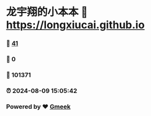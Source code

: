 # 龙宇翔的小本本 :link: https://longxiucai.github.io 
### :page_facing_up: [41](https://longxiucai.github.io/tag.html) 
### :speech_balloon: 0 
### :hibiscus: 101371 
### :alarm_clock: 2024-08-09 15:05:42 
### Powered by :heart: [Gmeek](https://github.com/Meekdai/Gmeek)
